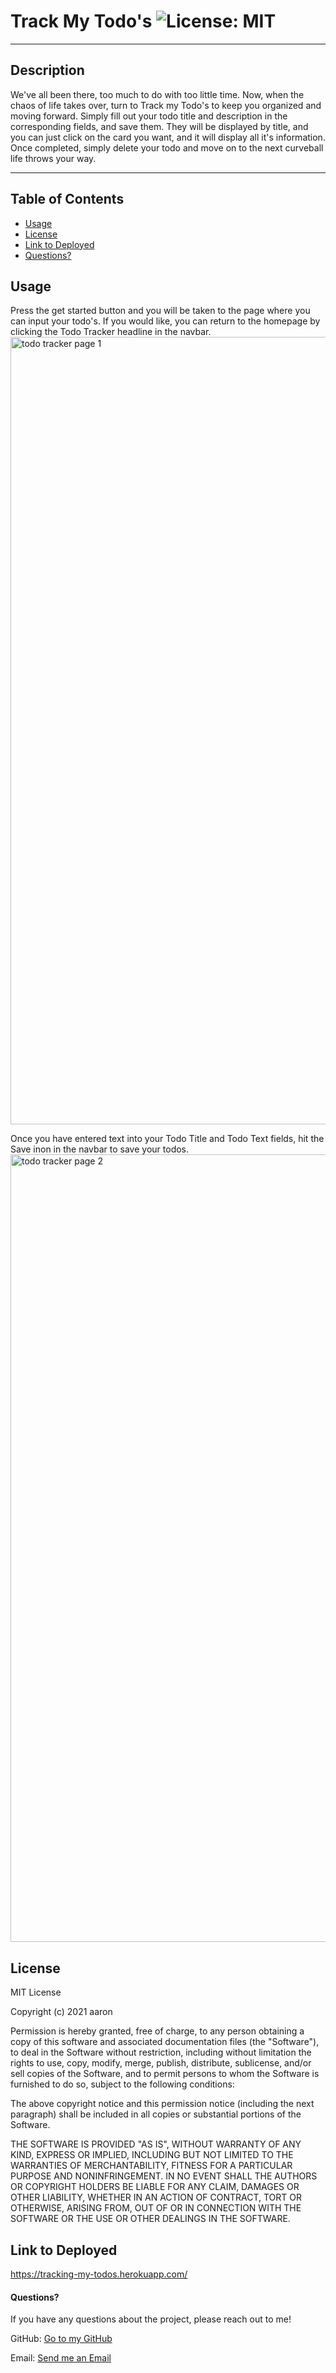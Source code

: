 # Track My Todo's ![License: MIT](https://img.shields.io/badge/license-MIT-orange?style=for-the-badge&logo=appveyor)

---

## Description

We've all been there, too much to do with too little time. Now, when the chaos of life takes over, turn to Track my Todo's to keep you organized and moving forward. Simply fill out your todo title and description in the corresponding fields, and save them. They will be displayed by title, and you can just click on the card you want, and it will display all it's information. Once completed, simply delete your todo and move on to the next curveball life throws your way.

---

## Table of Contents

- [Usage](#usage)
- [License](#license)
- [Link to Deployed](#link)
- [Questions?](#questions)

## Usage

Press the get started button and you will be taken to the page where you can input your todo's. If you would like, you can return to the homepage by clicking the Todo Tracker headline in the navbar.
<img width="1260" alt="todo tracker page 1" src="https://user-images.githubusercontent.com/88466341/145316674-b84c3487-139e-433d-8ed2-cc4545842dd6.png">

Once you have entered text into your Todo Title and Todo Text fields, hit the Save inon in the navbar to save your todos.
<img width="1260" alt="todo tracker page 2" src="https://user-images.githubusercontent.com/88466341/145316732-6e7abb12-e2cf-4cf3-8495-da9d2e349b7e.png">

## License

MIT License

Copyright (c) 2021 aaron

Permission is hereby granted, free of charge, to any person obtaining a copy of this software and associated documentation files (the "Software"), to deal in the Software without restriction, including without limitation the rights to use, copy, modify, merge, publish, distribute, sublicense, and/or sell copies of the Software, and to permit persons to whom the Software is furnished to do so, subject to the following conditions:

The above copyright notice and this permission notice (including the next paragraph) shall be included in all copies or substantial portions of the Software.

THE SOFTWARE IS PROVIDED "AS IS", WITHOUT WARRANTY OF ANY KIND, EXPRESS OR IMPLIED, INCLUDING BUT NOT LIMITED TO THE WARRANTIES OF MERCHANTABILITY, FITNESS FOR A PARTICULAR PURPOSE AND NONINFRINGEMENT. IN NO EVENT SHALL THE AUTHORS OR COPYRIGHT HOLDERS BE LIABLE FOR ANY CLAIM, DAMAGES OR OTHER LIABILITY, WHETHER IN AN ACTION OF CONTRACT, TORT OR OTHERWISE, ARISING FROM, OUT OF OR IN CONNECTION WITH THE SOFTWARE OR THE USE OR OTHER DEALINGS IN THE SOFTWARE.

## Link to Deployed

https://tracking-my-todos.herokuapp.com/

#### Questions?

If you have any questions about the project, please reach out to me!

GitHub: [Go to my GitHub](https://github.com/afarr002)

Email: [Send me an Email](afarrell002@gmail.com)
